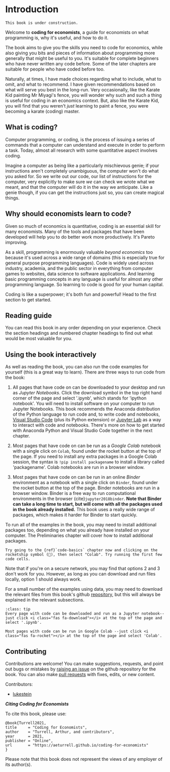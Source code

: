# Introduction

```{warning}
This book is under construction.
```

Welcome to **coding for economists**, a guide for economists on what programming is, why it's useful, and how to do it.

The book aims to give you the skills you need to code for economics, while also giving you bits and pieces of information about programming more generally that might be useful to you. It's suitable for complete beginners who have never written any code before. Some of the later chapters are suitable for people who have coded before too.

Naturally, at times, I have made choices regarding what to include, what to omit, and what to recommend. I have given recommendations based on what will serve you best in the long-run. Very occasionally, like the Karate Kid painting Mr Miyagi's fence, you will wonder why such and such a thing is useful for coding in an economics context. But, also like the Karate Kid, you will find that you weren't *just* learning to paint a fence, you were becoming a karate (coding) master.

## What is coding?

Computer programming, or coding, is the process of issuing a series of commands that a computer can understand and execute in order to perform a task. Today, almost all research with some quantitative aspect involves coding.

Imagine a computer as being like a particularly mischievous genie; if your instructions aren't completely unambiguous, the computer won't do what you asked for. So we write out our code, our list of instructions for the computer, very explicitly to make sure *we* can check we wrote what we meant, and that the computer will do it in the way we anticipate. Like a genie though, if you can get the instructions just so, you can create magical things.

## Why should economists learn to code?

Given so much of economics is quantitative, coding is an essential skill for many economists. Many of the tools and packages that have been developed will help you to do better work more productively. It's Pareto improving.

As a skill, programming is enormously valuable *beyond economics* too because it's used across a wide range of domains (this is especially true for general purpose programming languages). Code is widely used across industry, academia, and the public sector in everything from computer games to websites, data science to software applications. And learning basic programming concepts in any language is useful for almost any other programming language. So learning to code is good for your human capital.

Coding is like a superpower; it's both fun and powerful! Head to the first section to get started.

## Reading guide

You can read this book in any order depending on your experience. Check the section headings and numbered chapter headings to find out what would be most valuable for you.

## Using the book interactively

As well as reading the book, you can also run the code examples for yourself (this is a great way to learn). There are three ways to run code from the book:

1. All pages that have code on can be downloaded to your desktop and run as *Jupyter Notebooks*. Click the download symbol in the top right hand corner of the page and select '.ipynb', which stands for 'ipython notebook'. You will need to install software on your computer to run Jupyter Notebooks. This book recommends the Anaconda distribution of the Python language to run code and, to write code and notebooks, [Visual Studio Code](https://code.visualstudio.com/docs/python/python-tutorial) (plus its Python extension) or [Jupyter Lab](https://jupyterlab.readthedocs.io) as a way to interact with code and notebooks. There's more on how to get started with Anaconda Python and Visual Studio Code together in the next chapter.

2. Most pages that have code on can be run as a *Google Colab* notebook with a single click on `Colab`, found under the rocket button at the top of the page. If you need to install any extra packages in a Google Colab session, the syntax is `!pip install packagename` to install a library called 'packagename'. Colab notebooks are run in a browser window.

3. Most pages that have code on can be run in an online *Binder* environment as a notebook with a single click on `Binder`, found under the rocket button at the top of the page. Binder notebooks are run in a browser window. Binder is a free way to run computational environments in the browser {cite}`jupyter2018binder`. **Note that Binder can take a long time to start, but will come with all the packages used in the book already installed.** This book uses a really wide range of packages, which makes it harder for Binder to start quickly.

To run all of the examples in the book, you may need to install additional packages too, depending on what you already have installed on your computer. The Preliminaries chapter will cover how to install additional packages.

```{admonition} Exercise
Try going to the {ref}`code-basics` chapter now and clicking on the rocketship symbol (🚀), then select "Colab". Try running the first few code cells.
```

Note that if you're on a secure network, you may find that options 2 and 3 don't work for you. However, as long as you can download and run files locally, option 1 should always work.

For a small number of the examples using data, you may need to download the relevant files from this book's github [repository](https://github.com/aeturrell/coding-for-economists/tree/main/data), but this will always be explained in the relevant subsections.

```{admonition} Tip
:class: tip
Every page with code can be downloaded and run as a Jupyter notebook--just click <i class="fas fa-download"></i> at the top of the page and select '.ipynb'.

Most pages with code can be run in Google Colab --just click <i class="fas fa-rocket"></i> at the top of the page and select 'Colab'.
```

## Contributing

Contributions are welcome! You can make suggestions, requests, and point out bugs or mistakes by [raising an issue](https://github.com/aeturrell/coding-for-economists/issues) on the github repository for the book. You can also make [pull requests](https://github.com/aeturrell/coding-for-economists/pulls) with fixes, edits, or new content.

Contributors:

- [lukestein](https://github.com/lukestein)

***Citing Coding for Economists***

To cite this book, please use:

```
@book{Turrell2021,
title     = "Coding for Economists",
author    = "Turrell, Arthur, and contributors",
year      = 2021,
publisher = "Online",
url       = "https://aeturrell.github.io/coding-for-economists"
}
```

Please note that this book does not represent the views of any employer of its author(s).
